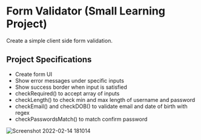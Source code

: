 # Form Validator (Small Learning Project)

Create a simple client side form validation.

## Project Specifications

- Create form UI
- Show error messages under specific inputs
- Show success border when input is satisfied
- checkRequired() to accept array of inputs
- checkLength() to check min and max length of username and password
- checkEmail() and checkDOB() to validate email and date of birth with regex
- checkPasswordsMatch() to match confirm password


![Screenshot 2022-02-14 181014](https://user-images.githubusercontent.com/94285120/153901541-05bcde95-c9ba-4d71-ae9b-fed2a849dd5f.png)
